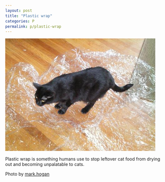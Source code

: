 ```yaml
---
layout: post
title: "Plastic wrap"
categories: P
permalink: p/plastic-wrap
---
```


<img src="/images/p/plasticwrap.jpg">

Plastic wrap is something humans use to stop leftover cat food from drying out and becoming unpalatable to cats.

Photo by <a href="http://www.flickr.com/photos/markhogan/3178301707/">mark.hogan</a>